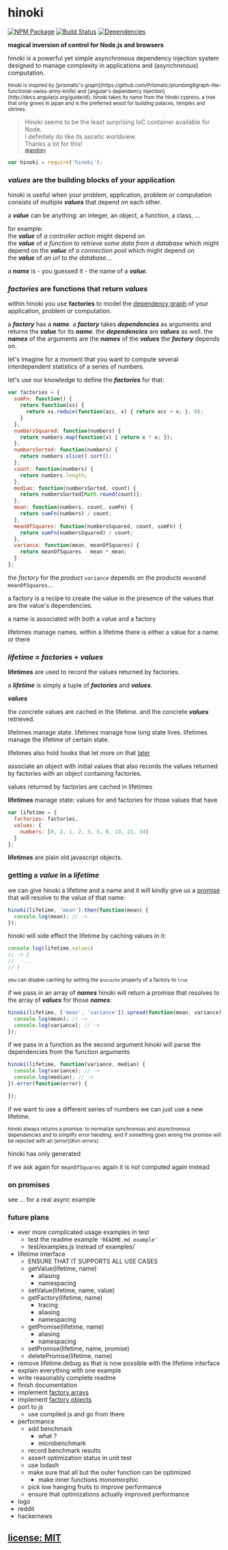# hinoki

[![NPM Package](https://img.shields.io/npm/v/hinoki.svg?style=flat)](https://www.npmjs.org/package/hinoki)
[![Build Status](https://travis-ci.org/snd/hinoki.svg?branch=master)](https://travis-ci.org/snd/hinoki/branches)
[![Dependencies](https://david-dm.org/snd/hinoki.svg)](https://david-dm.org/snd/hinoki)

**magical inversion of control for Node.js and browsers**

<!---
hands on examples are big
abstract information is small
-->

<!---
> beautiful inversion of control for nodejs and the browser

hinoki is a powerful and flexible asynchronous dependency injection system

ultra simple and ultra fast sync and async dependency injection

ultra lightweight

dead simple

very fast

lean and mean

most behaviour is the simple result of [after] trying several more complex
solutions
-->

hinoki is a powerful yet simple asynchronous dependency injection system
designed to manage complexity in applications and (asynchronous) computation.

<!---
perfect for managing complexity
predestined to manage complexity

### is it any good ?

more abstactly:
defining the structure between values.
asking for specific values and having hinoki figure out

enables some things that are not usually possible with javascript
and which can greatly reduce the code needed to accomplish some things
and the complexity of the remaining code.
-->

<small>
hinoki is inspired by [prismatic's graph](https://github.com/Prismatic/plumbing#graph-the-functional-swiss-army-knife) and [angular's dependency injection](http://docs.angularjs.org/guide/di).
</small>

<small>
hinoki takes its name from the hinoki cypress,
a tree that only grows in japan and is the preferred wood for building palaces,
temples and shrines.
</small>

<!---
</small>
we hope you do to !

we prefer hinoki as the material for building amazing web applications, virtual palaces.  
we hope you prefer hinoki as the substance/material for building virtual palaces, temples and shrines.
</small>
-->

<!---
### testimonials
-->

> Hinoki seems to be the least surprising IoC container available for Node.  
> I definitely do like its ascetic worldview.  
> Thanks a lot for this!  
> <small>[@andrey](https://github.com/snd/hinoki/issues/3)</small>

<!---
### features
-->

<!---
write this in text form as well
-->

<!---
- stable
  - [large, thorough test suite](test)
  - battletested for 1.5 years in production
- anywhere
  - Node.js
  - IO.js
  - AMD
  - browser
-->

<!---
- careful, simple design
- bare
- makes little assumptions about how you might use it
- sound model
- powerful
  - use multiple stacked lifetimes
- powerful
  -
- simple
  - truly simple, carefully-designed underlying model and terminology and API
  - [small (~500 LOC), elegant, hackable codebase](src/hinoki.coffee)
  - carefully designed features and API
- full support for promise based asynchchronous
  - works with promises
- functional, value-oriented, data, closures
- hinoki is a bendable [flexible] base for your [individual] dependency injection needs
- [simulate method-missing by generating dependencies on demand]()
- powerful error handling using promises
- its so fast that you wont even notice it
-->

``` javascript
var hinoki = require('hinoki');
```

### **_values_** are the building blocks of your application

hinoki is useful when your problem, application, problem or computation
consists of multiple **_values_** that depend on each other.

<!---
most applications, problems or computations
-->

a **_value_** can be anything: an integer, an object, a function, a class, ...

for example:  
the **_value_** of *a controller action* might depend on  
the **_value_** of *a function to retrieve some data from a database* which might depend on
the **_value_** of *a connection pool* which might depend on  
the **_value_** of *an url to the database*...

<!---
the **_value_** of *a function that checks if the current user is permitted to an action* might depend on  
the **_value_** of *the current users rights* which might depend on  
the **_value_** of *the current user* which might depend on  
the **_value_** of *the id of the current user* which might depend on  
the **_value_** of *the session* which might depend on  
the **_value_** of *the cookie*...

-->

<!---
insert sketch here
-->

a **_name_** is - you guessed it - the name of a **_value_**.

<!---

<small>
those computations can even be [asynchronous](#on-promises).
</small>
-->

### **_factories_** are functions that return **_values_**

within hinoki you use **factories** to model
the [dependency graph](https://en.wikipedia.org/wiki/Dependency_graph) of your
application, problem or computation.

a **_factory_** has a **_name_**.
a **_factory_** takes **_dependencies_** as arguments and returns the **_value_**
for its **_name_**.
the **_dependencies_** are **_values_** as well.
the **_names_** of the arguments are the **_names_** of the **_values_**
the **_factory_** depends on.

let's imagine for a moment that you want to compute several
interdependent statistics of a series of numbers.

<!---
let's use that knowledge to define the **_factories_** of our statistics example:
-->

let's use our knowledge to define the **_factories_** for that:

``` javascript
var factories = {
  sumFn: function() {
    return function(xs) {
      return xs.reduce(function(acc, x) { return acc + x; }, 0);
    }
  },
  numbersSquared: function(numbers) {
    return numbers.map(function(x) { return x * x; });
  },
  numbersSorted: function(numbers) {
    return numbers.slice().sort();
  },
  count: function(numbers) {
    return numbers.length;
  },
  median: function(numbersSorted, count) {
    return numbersSorted[Math.round(count)];
  },
  mean: function(numbers, count, sumFn) {
    return sumFn(numbers) / count;
  },
  meanOfSquares: function(numbersSquared, count, sumFn) {
    return sumFn(numbersSquared) / count;
  },
  variance: function(mean, meanOfSquares) {
    return meanOfSquares - mean * mean;
  }
};
```

<!---
the idea is that you define and the can evaluate parts of the graph.

-->

the *factory* for the *product* `variance` depends on
the *products* `mean`and `meanOfSquares`...

a factory is a recipe to create the value in the presence of
the values that are the value's dependencies.

a name is associated with both a value and a factory

lifetimes manage names.
within a lifetime there is either a value for a name.
or there

### _lifetime_ = _factories_ + _values_

**lifetimes** are used to record the values returned by factories.

a **_lifetime_** is simply a tuple of **_factories_** and **_values_**.

**_values_**

the concrete values are cached in the lifetime.
and the concrete **_values_** retrieved.

lifetimes manage state.
lifetimes manage how long state lives.
lifetimes manage the lifetime of certain state.

lifetimes also hold hooks that let
more on that [later](#on-hooks)

associate an object with initial values that also records
the values returned by factories with an object containing factories.

values returned by factories are cached in lifetimes

**lifetimes** manage state:
values for
and factories for those values that have

``` javascript
var lifetime = {
  factories: factories,
  values: {
    numbers: [0, 1, 1, 2, 3, 5, 8, 13, 21, 34]
  }
};

```

**lifetimes** are plain old javascript objects.

### getting a *value* in a *lifetime*

we can give hinoki a lifetime and a name and it will kindly give us a
[promise](...) that will resolve to the value of that name:

``` javascript
hinoki(lifetime, 'mean').then(function(mean) {
  console.log(mean); // ->
});
```

hinoki will side effect the lifetime by caching values in it:

``` javascript
console.log(lifetime.values)
// -> {
//   ...
// }
```

<small>you can disable caching by setting the `$nocache` property of a factory to `true`</small>

if we pass in an array of **_names_** hinoki will return a promise
that resolves to the array of **_values_** for those **_names_**:

``` javascript
hinoki(lifetime, ['mean', 'variance']).spread(function(mean, variance) {
  console.log(mean); // ->
  console.log(variance); // ->
});
```

if we pass in a function as the second argument hinoki will parse the dependencies
from the function arguments

``` javascript
hinoki(lifetime, function(variance, median) {
  console.log(variance); // ->
  console.log(median); // ->
}).error(function(error) {

});
```

if we want to use a different series of numbers we can just use a new lifetime.

<small>
hinoki always returns a promise: to normalize synchronous and asynchronous
dependencies and to simplify error handling.
</small>

<small>
and if something goes wrong the promise will be rejected with an [error](#on-errors).
</small>

hinoki has only generated

if we ask again for `meanOfSquares` again it is not computed
again instead

### on promises

see ... for a real async example

<!---
### stacking lifetimes

you can use this to

requests
events

inside the callback for the request/event you would create a new lifetime
and use both that and the ... lifetime

the ... lifetime is shared by all requests

overlaying

-->

<!---
insert sketch
-->

<!---
### factory objects
-->

<!---
### factory arrays
-->

<!---
### sources
-->

<!---
### on hooks
-->

<!---

- [a functional data-driven approach with localized mutable state](#lifetimes)
- a simple carefully-designed (underlying) model
flexible core
a simple, carefully-designed and flexible core with many useful qualities

Use multiple lifetimes with different lifetimes that reference each Other

lifetimes with lower lifetimes can depend on lifetimes with higher lifetimes

A is active during a request but depends on some Things in b which lives through the entire process

hinoki lifetimes

lifetimes can depend on other lifetimes
granular control over
that allows functionality/features to emerge around it
that enables a lot of emerging functionality to be build with it.
- decomplected
- [asynchronous dependencies through promises](#asynchronous)
- works in [node.js](#nodejs-setup) and in the [browser](#browser-setup)
- [powerful error handling](#error-handling)
- [powerful logging & debugging for every step of the dependency injection process](#logging-debugging)
- [the ability to use multiple lifetimes opens up interesting possibilities](#multiple-lifetimes)
- [ability to intercept](#resolvers)

#### ~~ HINOKI IS A WORK IN PROGRESS ~~

it is used in production and growing with the challenges encountered there

hinoki will always stay true to its core principles.

- a functional data-driven rather than object oriented approach
- small elegant codebase
- simple, well-thought-out carefully-designed

if you would like to

if you use hinoki i am very happy to hear from you.

### index

- [why hinoki?](#why-hinoki)
- [node.js setup](#nodejs-setup)
- [browser setup](#browser-setup)
- [getting started](#getting-started)
- [in depth](#in-depth)
  - [lifetimes](#lifetimes)
  - [asynchronous dependencies](#asynchronous-dependencies)
  - [parsing dependencies from function arguments](#parsing-dependencies-from-function-arguments)
  - [dependencies of factory functions](#dependencies-of-factory-functions)
  - [null and undefined](#null-and-undefined)
  - [multiple lifetimes](#multiple-lifetimes)
  - [logging & debugging](#logging-debugging)
  - [error handling](#error-handling)
  - [resolvers](#resolvers)
- [reference](#reference)
  - [API](#api)
    - [`hinoki`](#hinokiget)
  - [errors](#errors)
- [changelog](#changelog)
- [license](#license-mit)

## why hinoki?

system of such pieces where some depend on others

software systems are composed of many pieces that depend on
each other in various ways.

libraries, functions for accessing the database

hinoki solves the problem of composing all those parts

dependency injection is a

building blocks

simplifies getting data to where its needed

programming against an interface.

wire up closures on the fly

a lot more testable

hinoki allows you to declare the ways in which those pieces
depend on each other and can then resolve the dependencies automatically.

mock

self contained units

separation of concerns

very testable

dont use hinoki dependencies for libraries

use them for application code!!!

By making it very easy to
Get a hold of a Part of the system

Don't repeat yourself is encouraged

[see the example app](example-app) [(entry point is main.js)](example-app/main.js)

## node.js setup

```
npm install hinoki
```

```javascript
var hinoki = require('hinoki');
```

## browser setup

your markup should look something like the following

## getting started

in the world of hinoki a **NAME** uniquely identifies a part of a system.
a **NAME** can have a **VALUE**:
it could be a function, a piece of data, an object, a module, a library...

```javascript
var values = {
  xs: [1, 2, 3, 6]
};
```

a **NAME** can depend on other **NAMES**, its dependencies.

a **FACTORY** for a **NAME** is a function that takes
the **VALUES** of the **NAME's** dependencies
and returns the **VALUE** of the **NAME**:

```javascript
var factories = {
  count: function(xs) {
    return xs.length;
  },
  mean: function(xs, count) {
    var reducer = function(acc, x) {
      return acc + x;
    };
    return xs.reduce(reducer, 0) / count;
  },
  meanOfSquares: function(xs, count) {
    var reducer = function(acc, x) {
      return acc + x * x;
    };
    return xs.reduce(reducer, 0) / count;
  },
  variance: function(mean, meanOfSquares) {
    return meanOfSquares - mean * mean;
  }
};
```

a **CONTAINER** manages the **FACTORIES** and **VALUES** for a set of **NAMES**:

```javascript
var container = {
  factories: factories,
  values: values
};
```

[**CONTAINERS** are just a plain old javascript objects](#containers)

a **CONTAINER** can be asked for the **VALUE** of a **NAME**:

```javascript
hinoki(container, 'mean').then(function(mean) {
  console.log(mean);  // -> 3
});
```

asking for an uncached **NAME** will ask for its dependencies (and their dependencies...),
call its **FACTORY** to get the **VALUE** and cache the new **VALUES** in
the **CONTAINER**:

```javascript
console.log(container.values);
// ->
// { xs: [ 1, 2, 3, 6 ],
//   count: 4,
//   mean: 3 }
```

asking for a cached **NAME** again will return the cached **VALUE**.

```javascript
hinoki(container, 'count').then(function(count) {
  console.log(mean);  // -> 3
});
```

```javascript
hinoki(container, 'variance').then(function(variance) {
  console.log(variance);  // -> 3.5

  console.log(container.values);
  // ->
  // { xs: [ 1, 2, 3, 6 ],
  //   count: 4,
  //   mean: 3,
  //   meanOfSquares: 12.5,
  //   variance: 3.5 }
});

```

[see the whole example again](example/computation.js)

## in depth

### containers

hinoki itself uses no global or module-level mutable state.

its side effects are localized in containers:
hinoki adds values to containers.
containers are just data (plain old javascript objects).
inspect and manipulate them easily using standard javascript.

scope

lifetime

think about containers as tuples of **VALUES** and **FACTORIES**
that belong together in a specific combination.

feel free to mix and match.

feel free to tear them apart.

it's often useful for multiple **CONTAINERS** to use the same **FACTORIES**
but different **VALUES**

```javascript
var otherValues = {
  xs: [2, 3, 4, 5]
};

var otherContainer = {
  factories: factories,
  values: otherValues
};

hinoki(otherContainer, 'mean').then(function(mean) {
  console.log(mean);  // -> 3.5
  console.log(otherContainer.values);
  // ->
  // { xs: [ 2, 3, 4, 5 ],
  //   count: 4,
  //   mean: 3.5 }
  });
```

a **CONTAINER** owns **VALUES** and controls their scope and lifetime.

just use a new **CONTAINER** whenever you need a fresh scope.

### asynchronous dependencies

if a factory returns a *thenable* (for example a [bluebird](https://github.com/petkaantonov/bluebird)
, [q](https://github.com/kriskowal/q) or [when](https://github.com/cujojs/when) promise)
hinoki will resolve it automatically.

if the promise returned by a factory is rejected
then the promise returned by hinoki is rejected
with a [hinoki.PromiseRejectedError](#promiserejectederror).

with asynchronous dependencies hinoki makes it easy to
structure asynchronous computation.

[see example](example/async-bluebird.js)

### parsing dependencies from function arguments

```javascript
var factory = function(variance, mean) {
  /* ... */
};

var dependencyNames = hinokiFunctionArguments(factory);
// -> ['variance', 'mean']

hinoki(container, dependencyNames).spread(factory);
```

asks container for `variance` and `mean` and calls `factory` with them.

### dependencies of factory functions

if a factory function has the `$inject` property containing an
array of dependency names then hinoki will ask for values of those names
and inject them into the factory.

otherwise hinoki will parse the dependency names from the factory
function arguments and cache them in the `$inject` property of the factory
function:

```javascript
var factories = {
  a: function() { return 'a'; },
  b: function() { return 'b'; },
  c: function() { return 'c'; },
  d: function() { return 'd'; },
  // this should depend on ['a', 'c'], we override this below
  ac: function(a, b) { return a + b; },
  acd: function(ac, d) { return ac + d; }
};

factories.ac.$inject = ['a', 'c'];

var container = {
  factories: factories
};

hinoki(container, 'acd', console.log).then(function(acd) {
  console.log(acd);  // -> 'acd'
  // dependency names have been cached
  console.log(factories.a.$inject); // -> []
  console.log(factories.acd.$inject); // -> ['ac', 'd']
});
```

[source](example/dollar-inject.js)

### null and undefined

a **VALUE** can be `null`

if a factory returns `undefined` the promise is rejected with a



if a factory returns `null` then the value `null` is cached and returned.



### multiple containers

hinoki supports multiple containers.

containers are asked in order from first to last.

values are added to the container that resolved the factory.

factories can depend on dependencies in succeeding containers.

[see example](example/request.js) ...you get the idea ;-)

this opens new possibilities for web development - demo application coming soon!

### scope


### logging & debugging

pass in a callback as the third argument to `hinoki`
and it will be called on various steps during the dependency injection process:

```javascript
hinoki(container, 'variance', console.log)
  .then(function(variance) {
    /* ... */
  });
```

the callback will be called with an event object which has the following properties:

- `event` = one of `valueFound`, `factoryFound`, `valueUnderConstruction`, `valueCreated`,
`promiseCreated`, `promiseResolved`
- `name` = **NAME** of the dependency that caused the event
- `path` = full dependency path
(call `path.toString() -> 'a <- b <- c'` or `path.segments() -> ['a', 'b', 'c']`)
- `container` = the **CONTAINER** on which the event occured
- `value` = the value (just for `valueFound`, `valueCreated` and `promiseResolved`)
- `factory` = the **FACTORY** (just for `factoryFound`)
- `promise` = the promise returned by the **FACTORY** (just for `promiseCreated`)

filter on event type

### error handling

```javascript
hinoki(container, 'variance')
  .catch(hinoki.CircularDependencyError, function(error) {
    /* just on circular dependencies... */
  }
  .catch(function(error) {
    /* on any error... */
  })
  .then(function(variance) {
    /* on success... */
  })
```

[click here for all error types and how to catch them](#errors)

### resolvers

**~~ RESOLVERS ARE LIKELY TO CHANGE IN THE FUTURE ~~**

resolvers add a level of indirection that allows you to
intercept the lookup of factories and values
in containers.

... in a structured fashion

```javascript
container = {
  factoryResolvers: [
    function(container, name, inner) {
      var factory = inner();
      if (factory) {
        return factory;
      }
      if name is '
    }
  ]
};
```

resolvers must be pure (deterministic) functions: given the same inputs they must return the same outputs.
they must not depend on uncontrollably changing factors like randomness or time or external services

there are
but the same is true for value resolvers -
just replace **FACTORY** with **VALUE** in your mind.

a factory resolver is just a function that takes a container and a
name and returns a factory or `null`.

by default hinoki uses the `hinoki.defaultFactoryResolver` that simply
looks up the name in the containers `factories` property.

by adding `

those take an additional third argument

has a single factoryResolver that resolves factories in the **factories** object.
you can manipulate the resolvers:

```javascript
container.factoryResolvers.push(myFactoryResolver);
```

resolvers can be used to

resolvers can be used to generate factories and values on the fly.
they can return factories without them being in `container.factories`.
a resolver could respond to `getUserWhereId` with a function

interesting alternative to rubys method missing

## reference

### API

#### `hinoki`

takes one or many **CONTAINERS** and one or many **NAMES**.

returns a [bluebird](https://github.com/petkaantonov/bluebird) promise that is resolved with an value (for one name) or an array of values (for many names).
the promise is rejected in case of [errors](#errors).
side effect the container

```javascript
hinoki(container, 'variance')
  .then(function(variance) {
    /* ... */
  });
```

```javascript
hinoki(container, ['variance', 'mean'])
  .spread(function(variance, mean) {
    /* ... */
  });
```

```javascript
hinoki([container1, container2], ['variance', 'mean'])
  .spread(function(variance, mean) {
    /* ... */
  });
```

you can pass a function as a third argument which is called
on various events (to see exactly what is going on under the hood which is useful for debugging).

```javascript
hinoki(container, 'variance', console.log)
  .then(function(variance) { /* ... */ })
  .catch(function(error) { /* ... */ });
```

#### `hinoki.parseFunctionArguments`

#### `hinokiNamesToInject`

#### `hinoki.resolveFactoryInContainers`

#### `hinoki.resolveValueInContainers`

### errors

#### `hinoki.CircularDependencyError`

when there is a cycle in the dependency graph described by the factory dependencies

```javascript
hinoki(container, 'variance')
  .catch(hinoki.CircularDependencyError, function(error) { /* ... */ });
```

#### `hinoki.UnresolvableFactoryError`

when no resolver returns a factory for a name

```javascript
hinoki(container, 'variance')
  .catch(hinoki.UnresolvableFactoryError, function(error) { /* ... */ });
```

#### `hinoki.ExceptionInFactoryError`

when a factory throws an error

```javascript
hinoki(container, 'variance')
  .catch(hinoki.ExceptionInFactoryError, function(error) { /* ... */ });
```

#### `hinoki.PromiseRejectedError`

when a factory returns a promise and that promise is rejected

```javascript
hinoki(container, 'variance')
  .catch(hinoki.PromiseRejectedError, function(error) { /* ... */ });
```

#### `hinoki.FactoryNotFunctionError`

when a resolver returns a value that is not a function

```javascript
hinoki(container, 'variance')
  .catch(hinoki.FactoryNotFunctionError, function(error) { /* ... */ });
```

#### `hinoki.FactoryReturnedUndefinedError`

when a factory returns undefined

```javascript
hinoki(container, 'variance')
  .catch(hinoki.FactoryReturnedUndefinedError, function(error) { /* ... */ });
```

-->

<!---
## changelog
-->

### future plans

- ever more complicated usage examples in test
  - test the readme example `'README.md example'`
  - test/examples.js instead of examples/
- lifetime interface
  - ENSURE THAT IT SUPPORTS ALL USE CASES
  - getValue(lifetime, name)
    - aliasing
    - namespacing
  - setValue(lifetime, name, value)
  - getFactory(lifetime, name)
    - tracing
    - aliasing
    - namespacing
  - getPromise(lifetime, name)
    - aliasing
    - namespacing
  - setPromise(lifetime, name, promise)
  - deletePromise(lifetime, name)
- remove lifetime.debug as that is now possible with the lifetime interface
- explain everything with one example
- write reasonably complete readme
- finish documentation
- implement [factory arrays](https://github.com/snd/hinoki/issues/3)
- implement [factory objects](https://github.com/snd/hinoki/issues/3)
- port to js
  - use compiled js and go from there
- performance
  - add benchmark
    - what ?
    - microbenchmark
  - record benchmark results
  - assert optimization status in unit test
  - use lodash
  - make sure that all but the outer function can be optimized
    - make inner functions monomorphic
  - pick low hanging fruits to improve performance
  - ensure that optimizations actually improved performance
- logo
- reddit
- hackernews

## [license: MIT](LICENSE)
